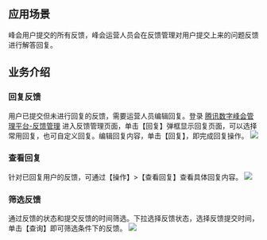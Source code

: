 ## 应用场景
峰会用户提交的所有反馈，峰会运营人员会在反馈管理对用户提交上来的问题反馈进行解答回复。

## 业务介绍
### 回复反馈
用户已提交但未进行回复的反馈，需要运营人员编辑回复。登录  [腾讯数字峰会管理平台-反馈管理](https://summit.tx-exhibition.com/operation/#/feedbackManage) 进入反馈管理页面，单击【回复】弹框显示回复页面，可以选择常用回复，也可自定义回复。编辑回复内容，单击【回复】，即完成回复操作。
![](https://main.qcloudimg.com/raw/db99dce47e703455c370afd5392c5667.png)                         

### 查看回复
针对已回复用户的反馈，可通过【操作】>【查看回复】查看具体回复内容。
![](https://main.qcloudimg.com/raw/d21aef0a9df0edd74fabf128c716d011.png)

### 筛选反馈
通过反馈的状态和提交反馈的时间筛选。下拉选择反馈状态，选择反馈提交时间，单击【查询】即可筛选条件下的反馈。
![](https://main.qcloudimg.com/raw/9ac688f8fafe26f47ab925b6070a801f.png)  
